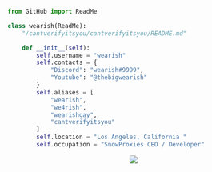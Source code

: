 ```py
from GitHub import ReadMe

class wearish(ReadMe):
    "/cantverifyitsyou/cantverifyitsyou/README.md"

    def __init__(self):
        self.username = "wearish"
        self.contacts = {
            "Discord": "wearish#9999",
            "Youtube": "@thebigwearish"
        }
        self.aliases = [
            "wearish",
            "we4rish",
            "wearishgay",
            "cantverifyitsyou"
        ]
        self.location = "Los Angeles, California "
        self.occupation = "SnowProxies CEO / Developer"
```
<p align="center">
  <img src="https://komarev.com/ghpvc/?username=cantverifyitsyou&style=flat-square&color=000000" />
</p>
